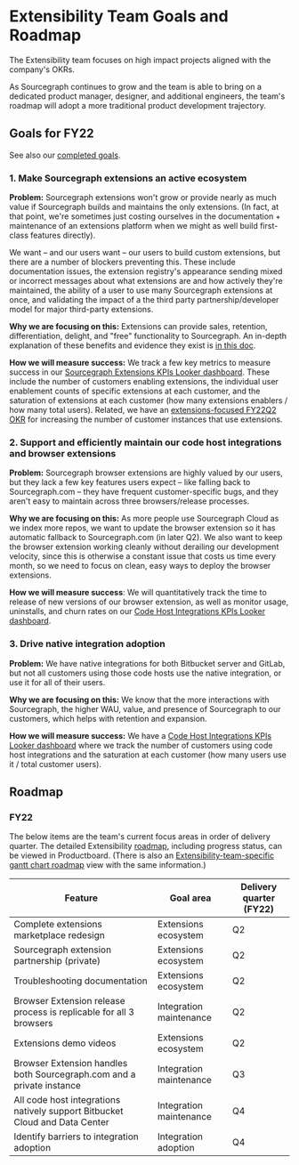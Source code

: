 # Extensibility Team Goals and Roadmap

The Extensibility team focuses on high impact projects aligned with the company's OKRs.

As Sourcegraph continues to grow and the team is able to bring on a dedicated product manager, designer, and additional engineers, the team's roadmap will adopt a more traditional product development trajectory.

## Goals for FY22

See also our [completed goals](goals_completed.md).

### 1. Make Sourcegraph extensions an active ecosystem

**Problem:** Sourcegraph extensions won't grow or provide nearly as much value if Sourcegraph builds and maintains the only extensions. (In fact, at that point, we're sometimes just costing ourselves in the documentation + maintenance of an extensions platform when we might as well build first-class features directly).

We want – and our users want – our users to build custom extensions, but there are a number of blockers preventing this. These include documentation issues, the extension registry's appearance sending mixed or incorrect messages about what extensions are and how actively they're maintained, the ability of a user to use many Sourcegraph extensions at once, and validating the impact of a the third party partnership/developer model for major third-party extensions.

**Why we are focusing on this:** Extensions can provide sales, retention, differentiation, delight, and "free" functionality to Sourcegraph. An in-depth explanation of these benefits and evidence they exist is [in this doc](https://docs.google.com/document/d/1bpyQWEkrFS3Uk0TQ3kXWJfR1ZPvWYKr020ufnm1TFsQ/edit).

**How we will measure success:** We track a few key metrics to measure success in our [Sourcegraph Extensions KPIs Looker dashboard](https://sourcegraph.looker.com/dashboards/165). These include the number of customers enabling extensions, the individual user enablement counts of specific extensions at each customer, and the saturation of extensions at each customer (how many extensions enablers / how many total users). Related, we have an [extensions-focused FY22Q2 OKR](https://docs.google.com/spreadsheets/d/1pNXVev2JtYC94lB1NIfsc8OqyYnnSFn7p5PYFcniblE/edit#gid=1673112721) for increasing the number of customer instances that use extensions.

### 2. Support and efficiently maintain our code host integrations and browser extensions

**Problem:** Sourcegraph browser extensions are highly valued by our users, but they lack a few key features users expect – like falling back to Sourcegraph.com – they have frequent customer-specific bugs, and they aren't easy to maintain across three browsers/release processes.

**Why we are focusing on this:** As more people use Sourcegraph Cloud as we index more repos, we want to update the browser extension so it has automatic fallback to Sourcegraph.com (in later Q2). We also want to keep the browser extension working cleanly without derailing our development velocity, since this is otherwise a constant issue that costs us time every month, so we need to focus on clean, easy ways to deploy the browser extensions.

**How we will measure success**: We will quantitatively track the time to release of new versions of our browser extension, as well as monitor usage, uninstalls, and churn rates on our [Code Host Integrations KPIs Looker dashboard](https://sourcegraph.looker.com/dashboards/144).

### 3. Drive native integration adoption

**Problem:** We have native integrations for both Bitbucket server and GitLab, but not all customers using those code hosts use the native integration, or use it for all of their users.

**Why we are focusing on this:** We know that the more interactions with Sourcegraph, the higher WAU, value, and presence of Sourcegraph to our customers, which helps with retention and expansion.

**How we will measure success:** We have a [Code Host Integrations KPIs Looker dashboard](https://sourcegraph.looker.com/dashboards/144) where we track the number of customers using code host integrations and the saturation at each customer (how many users use it / total customer users).

## Roadmap

### FY22

The below items are the team's current focus areas in order of delivery quarter. The detailed Extensibility [roadmap](https://sourcegraph.productboard.com/feature-board/2689572-fy2022-roadmap-developer-insights), including progress status, can be viewed in Productboard. (There is also an [Extensibility-team-specific gantt chart roadmap](https://sourcegraph.productboard.com/roadmap/2748745-extensibility-features-timeline-roadmap) view with the same information.)

| Feature                                                                     | Goal area               | Delivery quarter (FY22) |
| --------------------------------------------------------------------------- | ----------------------- | ----------------------- |
| Complete extensions marketplace redesign                                    | Extensions ecosystem    | Q2                      |
| Sourcegraph extension partnership (private)                                 | Extensions ecosystem    | Q2                      |
| Troubleshooting documentation                                               | Extensions ecosystem    | Q2                      |
| Browser Extension release process is replicable for all 3 browsers          | Integration maintenance | Q2                      |
| Extensions demo videos                                                      | Extensions ecosystem    | Q2                      |
| Browser Extension handles both Sourcegraph.com and a private instance       | Integration maintenance | Q3                      |
| All code host integrations natively support Bitbucket Cloud and Data Center | Integration maintenance | Q4                      |
| Identify barriers to integration adoption                                   | Integration adoption    | Q4                      |
